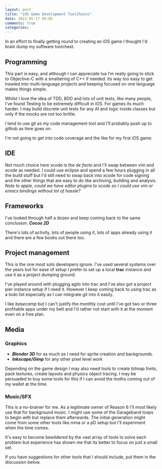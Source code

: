 ```yaml
---
layout: post
title: "iOS Game Development ToolChains"
date: 2012-05-17 09:05
comments: true
categories: 
---
```

In an effort to finally getting round to creating an iOS game I thought I'd 
brain dump my software toolchest.

## Programming

This part is easy, and although I can appreciate lua I'm really going to stick to Objective-C
with a smattering of C++ if needed. Its way too easy to get trawled into multi-language projects
and keeping focused on one language makes things simple.

Whilst I love the idea of TDD, BDD and lots of unit tests, like many people, I've found Testing to
be extremely difficult in iOS. For games its much harder. I may build discrete unit tests for any AI and logic inside classes but only if the mocks are not too brittle.


I tend to use git as my code management tool and I'll probably push up to github as time goes on.

I'm not going to get into code coverage and the like for my first iOS game. 

## IDE

Not much choice here xcode is the _de facto_ and I'll swap between vim and xcode as needed.
I could use eclipse and spend a few hours plugging in all the build stuff but I'd still need 
to swap back into xcode for code signing and the other things that are easy to do like archiving, 
building and analysis.
_Note to apple, could we have editor plugins to xcode so I could use vim or emacs bindings without
lot of hassle?_


## Frameworks

I've looked through half a dozen and keep coming back to the same conclusion: ___Cocos 2D___

There's lots of activity, lots of people using it, lots of apps already using it and there are
a few books out there too. 

## Project management

This is the one most solo developers ignore. I've used several systems over the years but for ease of
setup I prefer to set up a local __trac__ instance and use it as a project dumping ground.

I've played around with plugging agilo into trac and I've also got a project pier instance setup if I need it. However I keep coming back to using trac as a todo list especially as I can integrate git into it
easily.

I like _basecamp_ but I can't justify the monthly cost until I've got two or three profitable apps under my belt and I'd rather not start with it at the moment even on a free plan.

## Media

### Graphics

* ___Blender 3D___ for as much as I need for sprite creation and backgrounds.
* ___Inkscape/Gimp___ for any other pixel level work

Depending on the game design I may also need tools to create bitmap fonts, pack textures,
create layouts and physics object tracing. I may be persuaded to buy some tools for this
if I can avoid the moths coming out of my wallet at the time.

### Music/SFX

This is a no-brainer for me. As a legitimate owner of Reason 6 I'll most likely use that
for background music. I might use some of the Garageband loops to begin with but replace them
afterwards. The initial generation might come from some other tools like mma or a pD setup but
I'll experiment when the time comes.



It's easy to become bewildered by the vast array of tools to solve each problem but experience 
has shown me that its better to focus on just a small set. 

If you have suggestions for other tools that I should include, put them in the discussion below.


